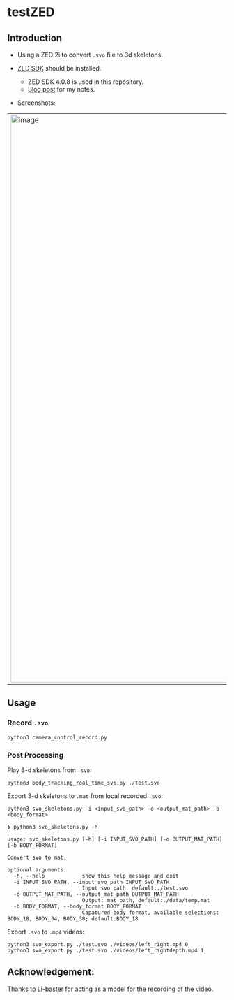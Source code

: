 # testZED

## Introduction
+ Using a ZED 2i to convert `.svo` file to 3d skeletons.

+ [ZED SDK](https://www.stereolabs.com/developers/release/) should be installed.
  + ZED SDK 4.0.8 is used in this repository.
  + [Blog post](https://rzy0901.github.io/post/zed/) for my notes.

+ Screenshots:

<table>
	<tbody>
		<tr>
			<td><img src="https://user-images.githubusercontent.com/66763689/197104509-e7c63ab2-8b38-4d8f-ba0e-24e48e9878c6.png" alt="image" width="1300px;" /></td>
			<td><img src="https://rzy0901.github.io/zed.assets/test2.gif" alt="image;" /></td>
		</tr>
	</tbody>
</table>

<!-- <table>
	<tbody>
		<tr>
			<td>walk1</td>
			<td>walk2</td>
			<td>run1</td>
			<td>run2</td>
			<td>squat</td>
		</tr>
		<tr>
			<td><img src="https://github.com/rzy0901/testZED/blob/main/README.assets/walk1.gif" alt="image";" /></td>
			<td><img src="https://github.com/rzy0901/testZED/blob/main/README.assets/walk2.gif" alt="image";" /></td>
			<td><img src="https://github.com/rzy0901/testZED/blob/main/README.assets/run1.gif" alt="image";" /></td>
			<td><img src="https://github.com/rzy0901/testZED/blob/main/README.assets/run2.gif" alt="image";" /></td>
			<td><img src="https://github.com/rzy0901/testZED/blob/main/README.assets/squat.gif" alt="image";" /></td>
		</tr>
	</tbody>
</table> -->

## Usage

### Record `.svo`

``` 
python3 camera_control_record.py
```

### Post Processing

Play 3-d skeletons from `.svo`:

```
python3 body_tracking_real_time_svo.py ./test.svo
```

Export 3-d skeletons to `.mat` from local recorded `.svo`:

```
python3 svo_skeletons.py -i <input_svo_path> -o <output_mat_path> -b <body_format>
```

```
❯ python3 svo_skeletons.py -h

usage: svo_skeletons.py [-h] [-i INPUT_SVO_PATH] [-o OUTPUT_MAT_PATH] [-b BODY_FORMAT]

Convert svo to mat.

optional arguments:
  -h, --help            show this help message and exit
  -i INPUT_SVO_PATH, --input_svo_path INPUT_SVO_PATH
                        Input svo path, default:./test.svo
  -o OUTPUT_MAT_PATH, --output_mat_path OUTPUT_MAT_PATH
                        Output: mat path, default:./data/temp.mat
  -b BODY_FORMAT, --body_format BODY_FORMAT
                        Capatured body format, available selections: BODY_18, BODY_34, BODY_38; default:BODY_18
```

Export `.svo` to `.mp4` videos:

```
python3 svo_export.py ./test.svo ./videos/left_right.mp4 0
python3 svo_export.py ./test.svo ./videos/left_rightdepth.mp4 1
```





## Acknowledgement: 
Thanks to [Li-baster](https://github.com/QianrenLi) for acting as a model for the recording of the video.
